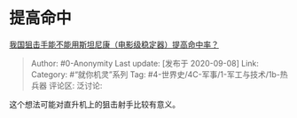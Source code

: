 # 提高命中
[我国狙击手能不能用斯坦尼康（电影级稳定器）提高命中率？](https://www.zhihu.com/question/418341311/answer/1461166290)

> Author: #0-Anonymity
> Last update: [发布于 2020-09-08]
> Link:
> Category: #“就你机灵”系列
> Tag: #4-世界史/4C-军事/1-军工与技术/1b-热兵器 
> 评论区:
> 泛讨论:

这个想法可能对直升机上的狙击射手比较有意义。
